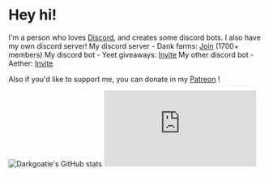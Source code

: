 # Hey hi!
I'm a person who loves [Discord](https://discord.com), and creates some discord bots. I also have my own discord server! 
My discord server - Dank farms: [Join](https://dsc.gg/farms) (1700+ members)
My discord bot - Yeet giveaways: [Invite](https://dsc.gg/yeet-giveaways)
My other discord bot - Aether: [Invite](https://discord.com/oauth2/authorize?client_id=%20805537268349665290&permissions=8&scope=bot%20applications.commands)

Also if you'd like to support me, you can donate in my [Patreon](https://patreon.com/aether1611) !

![Darkgoatie's GitHub stats](https://github-readme-stats.vercel.app/api?username=Darkgoatie&count_private=true&theme=merko&show_invites=true)
![Dank Farms Stats](https://discord.com/api/guilds/789086563522969610/widget.json)

